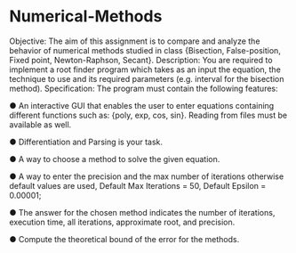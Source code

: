 # Numerical-Methods
Objective:
The aim of this assignment is to compare and analyze the behavior of numerical
methods studied in class {Bisection, False-position, Fixed point, Newton-Raphson,
Secant}.
Description:
You are required to implement a root finder program which takes as an input the
equation, the technique to use and its required parameters (e.g. interval for the bisection
method).
Specification:
The program must contain the following features:

● An interactive GUI that enables the user to enter equations containing different
functions such as: {poly, exp, cos, sin}. Reading from files must be available as
well.

● Differentiation and Parsing is your task.

● A way to choose a method to solve the given equation.

● A way to enter the precision and the max number of iterations otherwise default
values are used,
Default Max Iterations = 50, Default Epsilon = 0.00001;

● The answer for the chosen method indicates the number of iterations, execution
time, all iterations, approximate root, and precision.

● Compute the theoretical bound of the error for the methods.
